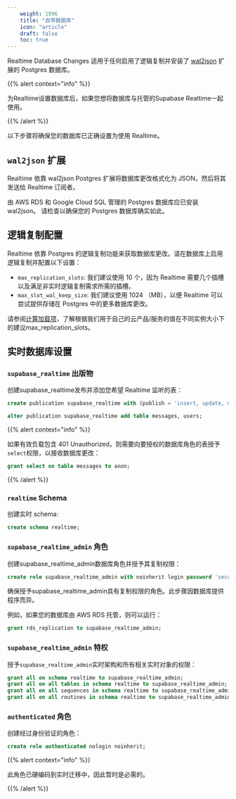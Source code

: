 ```yaml
---
    weight: 1996
    title: "自带数据库"
    icon: "article"
    draft: false
    toc: true
---
```


Realtime Database Changes 适用于任何启用了逻辑复制并安装了 [wal2json](https://github.com/eulerto/wal2json) 扩展的 Postgres 数据库。

{{% alert context="info" %}}

为Realtime设置数据库后，如果您想将数据库与托管的Supabase Realtime一起使用。

{{% /alert %}}

以下步骤将确保您的数据库已正确设置为使用 Realtime。

## `wal2json` 扩展

Realtime 依靠 wal2json Postgres 扩展将数据库更改格式化为 JSON，然后将其发送给 Realtime 订阅者。

由 AWS RDS 和 Google Cloud SQL 管理的 Postgres 数据库应已安装 wal2json。
请检查以确保您的 Postgres 数据库确实如此。

## 逻辑复制配置

Realtime 依靠 Postgres 的逻辑复制功能来获取数据库更改。请在数据库上启用逻辑复制并配置以下设置：

- `max_replication_slots`: 我们建议使用 10 个，因为 Realtime 需要几个插槽以及满足非实时逻辑复制需求所需的插槽。
- `max_slot_wal_keep_size`: 我们建议使用 1024 （MB），以便 Realtime 可以尝试提供存储在 Postgres 中的更多数据库更改。

请参阅[计算加载项](/docs/app/database/compute-add-ons#postgres-replication-slots-and-wal-senders)，了解根据我们用于自己的云产品/服务的值在不同实例大小下的建议max_replication_slots。

## 实时数据库设置

### `supabase_realtime` 出版物

创建supabase_realtime发布并添加您希望 Realtime 监听的表：

```sql
create publication supabase_realtime with (publish = 'insert, update, delete');

alter publication supabase_realtime add table messages, users;
```

{{% alert context="info" %}}

如果有效负载包含 401 Unauthorized，则需要向要授权的数据库角色的表授予`select`权限，以接收数据库更改：

```sql
grant select on table messages to anon;
```

{{% /alert %}}

### `realtime` Schema

创建实时 schema:

```sql
create schema realtime;
```

### `supabase_realtime_admin` 角色

创建supabase_realtime_admin数据库角色并授予其复制权限：

```sql
create role supabase_realtime_admin with noinherit login password 'secure-password';
```

确保授予supabase_realtime_admin具有复制权限的角色。此步骤因数据库提供程序而异。

例如，如果您的数据库由 AWS RDS 托管，则可以运行：

```sql
grant rds_replication to supabase_realtime_admin;
```

### `supabase_realtime_admin` 特权

授予`supabase_realtime_admin`实时架构和所有相关实时对象的权限：

```sql
grant all on schema realtime to supabase_realtime_admin;
grant all on all tables in schema realtime to supabase_realtime_admin;
grant all on all sequences in schema realtime to supabase_realtime_admin;
grant all on all routines in schema realtime to supabase_realtime_admin;
```

### `authenticated` 角色

创建经过身份验证的角色：

```sql
create role authenticated nologin noinherit;
```

{{% alert context="info" %}}

此角色已硬编码到实时迁移中，因此暂时是必需的。

{{% /alert %}}